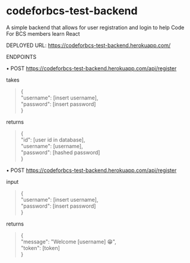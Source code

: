 # codeforbcs-test-backend
A simple backend that allows for user registration and login to help Code For BCS members learn React

DEPLOYED URL: https://codeforbcs-test-backend.herokuapp.com/

ENDPOINTS

• POST https://codeforbcs-test-backend.herokuapp.com/api/register

takes  

>{  
      "username": [insert username],  
      "password": [insert password]  
}

returns
>{  
  "id": [user id in database],  
  "username": [username],  
  "password": [hashed password]  
}


• POST https://codeforbcs-test-backend.herokuapp.com/api/register

input
>{  
      "username": [insert username],  
      "password": [insert password]  
}

returns
>{  
  "message": "Welcome [username] 😁",  
  "token": [token]  
}




